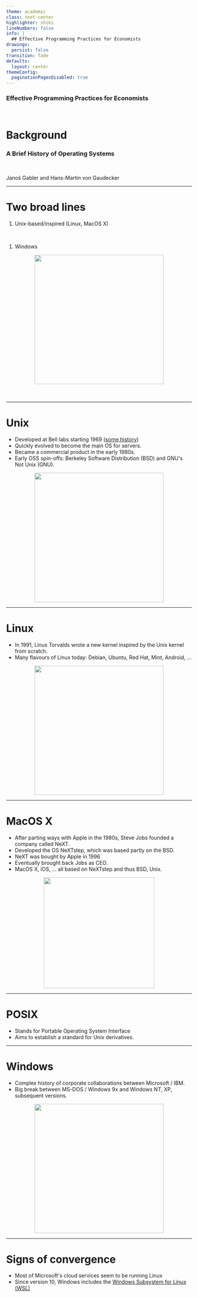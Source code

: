 ```yaml
---
theme: academic
class: text-center
highlighter: shiki
lineNumbers: false
info: |
  ## Effective Programming Practices for Economists
drawings:
  persist: false
transition: fade
defaults:
  layout: center
themeConfig:
  paginationPagesDisabled: true
---
```


### Effective Programming Practices for Economists

<br>

# Background

### A Brief History of Operating Systems

<br>

Janoś Gabler and Hans-Martin von Gaudecker


---

# Two broad lines


<div class="grid grid-cols-2 gap-4">
<div>

1. Unix-based/inspired (Linux, MacOS X)
<br>

1. Windows



</div>
<div>

<center>
<img src="vt100.jpg" width=350>
</center>

<br>
<br>

</div>
</div>

---

# Unix

<div class="grid grid-cols-2 gap-4">
<div>

- Developed at Bell labs starting 1969 ([some history](https://arstechnica.com/gadgets/2019/08/unix-at-50-it-starts-with-a-mainframe-a-gator-and-three-dedicated-researchers))
- Quickly evolved to become the main OS for servers.
- Became a commercial product in the early 1980s.
- Early OSS spin-offs: Berkeley Software Distribution (BSD) and GNU's Not
  Unix (GNU).

</div>
<div>

<center>
<img src="bell-labs.jpg" width=350>
</center>

</div>
</div>

---

# Linux

<div class="grid grid-cols-2 gap-4">
<div>

- In 1991, Linus Torvalds wrote a new kernel inspired by the Unix
  kernel from scratch.
- Many flavours of Linux today: Debian, Ubuntu, Red Hat, Mint,
  Android, ...

</div>
<div>

<center>
<img src="linus.jpg" width=350>
</center>

</div>
</div>


---

# MacOS X

<div class="grid grid-cols-2 gap-4">
<div>

- After parting ways with Apple in the 1980s, Steve Jobs founded a
  company called NeXT.
- Developed the OS NeXTstep, which was based partly on the BSD.
- NeXT was bought by Apple in 1996
- Eventually brought back Jobs as CEO.
- MacOS X, iOS, ... all based on NeXTstep and thus BSD, Unix.

</div>
<div>

<center>
<img src="stevejobs-next.jpg" width=300>
</center>

</div>
</div>


---

# POSIX

- Stands for Portable Operating System Interface
- Aims to establish a standard for Unix derivatives.


---


# Windows

<div class="grid grid-cols-2 gap-4">
<div>

- Complex history of corporate collaborations between Microsoft / IBM.
- Big break between MS-DOS / Windows 9x and Windows NT, XP, subsequent
  versions.

</div>
<div>

<center>
<img src="windows-1-desktop.jpg" width=350>
</center>

</div>
</div>


---

# Signs of convergence

- Most of Microsoft's cloud services seem to be running Linux
- Since version 10, Windows includes the [Windows Subsystem for Linux
  (WSL)](https://docs.microsoft.com/en-us/windows/wsl)

